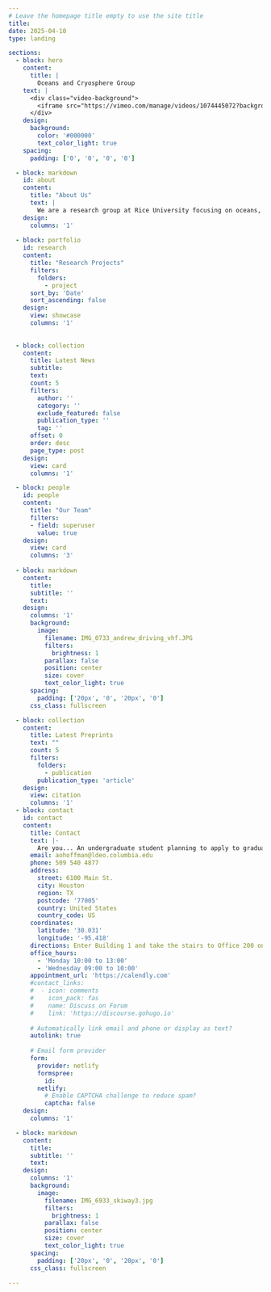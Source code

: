 ```yaml
---
# Leave the homepage title empty to use the site title
title:
date: 2025-04-10
type: landing

sections:
  - block: hero
    content:
      title: |
        Oceans and Cryosphere Group
    text: |
      <div class="video-background">
        <iframe src="https://vimeo.com/manage/videos/1074445072?background=1" frameborder="0" webkitallowfullscreen mozallowfullscreen allowfullscreen></iframe>
      </div>
    design:
      background:
        color: '#000000'
        text_color_light: true
    spacing:
      padding: ['0', '0', '0', '0']

  - block: markdown
    id: about
    content:
      title: "About Us"
      text: |
        We are a research group at Rice University focusing on oceans, ice, and climate.
    design:
      columns: '1'
  
  - block: portfolio
    id: research
    content:
      title: "Research Projects"
      filters:
        folders:
          - project
      sort_by: 'Date'
      sort_ascending: false
    design:
      view: showcase
      columns: '1'
        
  
  - block: collection
    content:
      title: Latest News
      subtitle:
      text:
      count: 5
      filters:
        author: ''
        category: ''
        exclude_featured: false
        publication_type: ''
        tag: ''
      offset: 0
      order: desc
      page_type: post
    design:
      view: card
      columns: '1'

  - block: people
    id: people
    content:
      title: "Our Team"
      filters:
      - field: superuser
        value: true
    design:
      view: card
      columns: '3'
  
  - block: markdown
    content:
      title:
      subtitle: ''
      text:
    design:
      columns: '1'
      background:
        image: 
          filename: IMG_0733_andrew_driving_vhf.JPG
          filters:
            brightness: 1
          parallax: false
          position: center
          size: cover
          text_color_light: true
      spacing:
        padding: ['20px', '0', '20px', '0']
      css_class: fullscreen

  - block: collection
    content:
      title: Latest Preprints
      text: ""
      count: 5
      filters:
        folders:
          - publication
        publication_type: 'article'
    design:
      view: citation
      columns: '1'
  - block: contact
    id: contact
    content:
      title: Contact
      text: |-
        Are you... An undergraduate student planning to apply to graduate school in the next few years? A graduate student or postdoc looking for postdoc opportunities? Someone who is super interested about fundamental ice mechanics or radioglaciology and interested in tackling these questions from observational, modeling, and theoretical perspectives? Reach out!
      email: aohoffman@ldeo.columbia.edu
      phone: 509 540 4877
      address:
        street: 6100 Main St.
        city: Houston
        region: TX
        postcode: '77005'
        country: United States
        country_code: US
      coordinates:
        latitude: '30.031'
        longitude: '-95.418'
      directions: Enter Building 1 and take the stairs to Office 200 on Floor 2
      office_hours:
        - 'Monday 10:00 to 13:00'
        - 'Wednesday 09:00 to 10:00'
      appointment_url: 'https://calendly.com'
      #contact_links:
      #  - icon: comments
      #    icon_pack: fas
      #    name: Discuss on Forum
      #    link: 'https://discourse.gohugo.io'
    
      # Automatically link email and phone or display as text?
      autolink: true
    
      # Email form provider
      form:
        provider: netlify
        formspree:
          id:
        netlify:
          # Enable CAPTCHA challenge to reduce spam?
          captcha: false
    design:
      columns: '1'

  - block: markdown
    content:
      title:
      subtitle: ''
      text:
    design:
      columns: '1'
      background:
        image: 
          filename: IMG_6933_skiway3.jpg
          filters:
            brightness: 1
          parallax: false
          position: center
          size: cover
          text_color_light: true
      spacing:
        padding: ['20px', '0', '20px', '0']
      css_class: fullscreen

---
```

